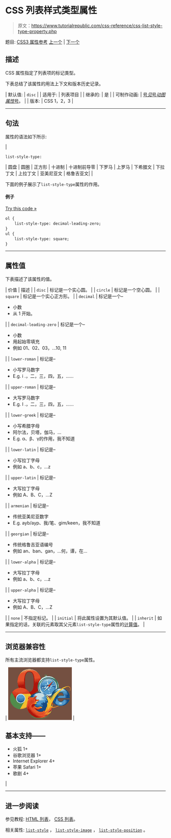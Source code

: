 # CSS 列表样式类型属性

> 原文：<https://www.tutorialrepublic.com/css-reference/css-list-style-type-property.php>

题目: [CSS3 属性参考](css3-properties.php) [上一个](css-list-style-position-property.php) | [下一个](css-margin-property.php)

## 描述

CSS 属性指定了列表项的标记类型。

下表总结了该属性的用法上下文和版本历史记录。

| 默认值: | `disc` |
| 适用于: | 列表项目 |
| 继承的: | 是 |
| 可制作动画: | [号*见*号*动图属性*号](css-animatable-properties.php)。 |
| 版本: | CSS 1，2，3 |

* * *

## 句法

属性的语法如下所示:

| 

```
list-style-type: 
```

 | 圆盘 &#124; 圆圈 &#124; 正方形 &#124; 十进制 &#124; 十进制前导零 &#124; 下罗马 &#124; 上罗马 &#124; 下希腊文 &#124; 下拉丁文 &#124; 上拉丁文 &#124; 亚美尼亚文 &#124; 格鲁吉亚文&#124; |

下面的例子展示了`list-style-type`属性的作用。

#### 例子

[Try this code »](../codelab.php?topic=css&file=list-style-type-property "Try this code using online Editor")

```
ol {
    list-style-type: decimal-leading-zero;
}
ul {
    list-style-type: square;
}
```

* * *

## 属性值

下表描述了该属性的值。

| 价值 | 描述 |
| `disc` | 标记是一个实心圆。 |
| `circle` | 标记是一个空心圆。 |
| `square` | 标记是一个实心正方形。 |
| `decimal` | 标记是一个–

*   小数
*   从 1 开始。

 |
| `decimal-leading-zero` | 标记是一个–

*   小数
*   用起始零填充
*   例如 01、02、03，...10, 11

 |
| `lower-roman` | 标记是–

*   小写罗马数字
*   E.g. i .，二，三，四，五，……

 |
| `upper-roman` | 标记是–

*   大写罗马数字
*   E.g. I .，二，三，四，五，……

 |
| `lower-greek` | 标记是–

*   小写希腊字母
*   阿尔法，贝塔，伽马，...
*   E.g. α、β、γ的作用，我不知道

 |
| `lower-latin` | 标记是–

*   小写拉丁字母
*   例如 a、b、c，...z

 |
| `upper-latin` | 标记是–

*   大写拉丁字母
*   例如 A、B、C，...Z

 |
| `armenian` | 标记是–

*   传统亚美尼亚数字
*   E.g. ayb/ayp、我/笔、gim/keen，我不知道

 |
| `georgian` | 标记是–

*   传统格鲁吉亚语编号
*   例如 an、ban、gan，...何，谭，在...

 |
| `lower-alpha` | 标记是–

*   大写拉丁字母
*   例如 a、b、c，...z

 |
| `upper-alpha` | 标记是–

*   大写拉丁字母
*   例如 A、B、C，...Z

 |
| `none` | 不指定标记。 |
| `initial` | 将此属性设置为其默认值。 |
| `inherit` | 如果指定的话，关联的元素取其父元素`list-style-type`属性的[计算值](../definitions.php#computed-value)。 |

* * *

## 浏览器兼容性

所有主流浏览器都支持`list-style-type`属性。

| ![Browsers Icon](img/e9331123c77668c1832e541c2fca1002.png) | 

## 基本支持——

*   火狐 1+
*   谷歌浏览器 1+
*   Internet Explorer 4+
*   苹果 Safari 1+
*   歌剧 4+

 |

* * *

## 进一步阅读

参见教程: [HTML 列表](../html-tutorial/html-lists.php)， [CSS 列表](../css-tutorial/css-lists.php)。

相关属性: [`list-style`](css-list-style-property.php) ， [`list-style-image`](css-list-style-image-property.php) ， [`list-style-position`](css-list-style-position-property.php) 。